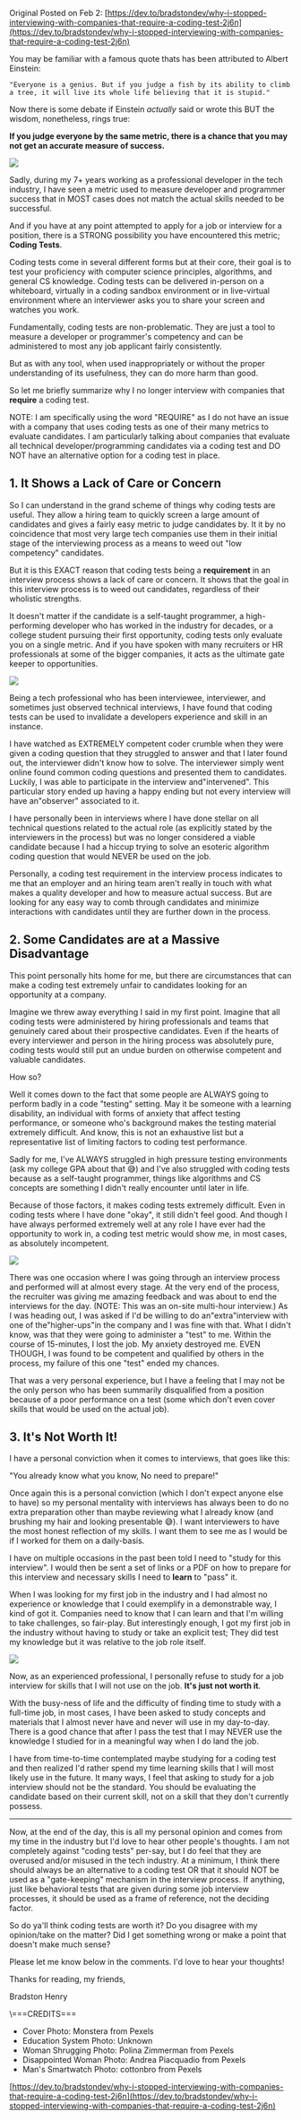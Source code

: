 Original Posted on Feb 2: [https://dev.to/bradstondev/why-i-stopped-interviewing-with-companies-that-require-a-coding-test-2j6n](https://dev.to/bradstondev/why-i-stopped-interviewing-with-companies-that-require-a-coding-test-2j6n)

You may be familiar with a famous quote thats has been attributed to Albert Einstein:

`"Everyone is a genius. But if you judge a fish by its ability to climb a tree, it will live its whole life believing that it is stupid."`

Now there is some debate if Einstein _actually_ said or wrote this BUT the wisdom, nonetheless, rings true:

**If you judge everyone by the same metric, there is a chance that you may not get an accurate measure of success.**

[![](https://res.cloudinary.com/practicaldev/image/fetch/s--lUDbRW4N--/c_limit%2Cf_auto%2Cfl_progressive%2Cq_auto%2Cw_880/https://dev-to-uploads.s3.amazonaws.com/uploads/articles/qtwjiq1nz85icbhcbmsa.png)
](https://res.cloudinary.com/practicaldev/image/fetch/s--lUDbRW4N--/c_limit%2Cf_auto%2Cfl_progressive%2Cq_auto%2Cw_880/https://dev-to-uploads.s3.amazonaws.com/uploads/articles/qtwjiq1nz85icbhcbmsa.png)

Sadly, during my 7+ years working as a professional developer in the tech industry, I have seen a metric used to measure developer and programmer success that in MOST cases does not match the actual skills needed to be successful.

And if you have at any point attempted to apply for a job or interview for a position, there is a STRONG possibility you have encountered this metric; **Coding Tests**.

Coding tests come in several different forms but at their core, their goal is to test your proficiency with computer science principles, algorithms, and general CS knowledge. Coding tests can be delivered in-person on a whiteboard, virtually in a coding sandbox environment or in live-virtual environment where an interviewer asks you to share your screen and watches you work.

Fundamentally, coding tests are non-problematic. They are just a tool to measure a developer or programmer's competency and can be administered to most any job applicant fairly consistently.

But as with any tool, when used inappropriately or without the proper understanding of its usefulness, they can do more harm than good.

So let me briefly summarize why I no longer interview with companies that **require** a coding test.

NOTE: I am specifically using the word "REQUIRE" as I do not have an issue with a company that uses coding tests as one of their many metrics to evaluate candidates. I am particularly talking about companies that evaluate all technical developer/programming candidates via a coding test and DO NOT have an alternative option for a coding test in place.

## [](#1-it-shows-a-lack-of-care-or-concern)1. It Shows a Lack of Care or Concern

So I can understand in the grand scheme of things why coding tests are useful. They allow a hiring team to quickly screen a large amount of candidates and gives a fairly easy metric to judge candidates by. It it by no coincidence that most very large tech companies use them in their initial stage of the interviewing process as a means to weed out "low competency" candidates.

But it is this EXACT reason that coding tests being a **requirement** in an interview process shows a lack of care or concern. It shows that the goal in this interview process is to weed out candidates, regardless of their wholistic strengths.

It doesn't matter if the candidate is a self-taught programmer, a high-performing developer who has worked in the industry for decades, or a college student pursuing their first opportunity, coding tests only evaluate you on a single metric. And if you have spoken with many recruiters or HR professionals at some of the bigger companies, it acts as the ultimate gate keeper to opportunities.

[![](https://res.cloudinary.com/practicaldev/image/fetch/s--yjdM74M0--/c_limit%2Cf_auto%2Cfl_progressive%2Cq_auto%2Cw_880/https://dev-to-uploads.s3.amazonaws.com/uploads/articles/66hvtmw3lcl1rvbuhmfp.jpg)
](https://res.cloudinary.com/practicaldev/image/fetch/s--yjdM74M0--/c_limit%2Cf_auto%2Cfl_progressive%2Cq_auto%2Cw_880/https://dev-to-uploads.s3.amazonaws.com/uploads/articles/66hvtmw3lcl1rvbuhmfp.jpg)

Being a tech professional who has been interviewee, interviewer, and sometimes just observed technical interviews, I have found that coding tests can be used to invalidate a developers experience and skill in an instance.

I have watched as EXTREMELY competent coder crumble when they were given a coding question that they struggled to answer and that I later found out, the interviewer didn't know how to solve. The interviewer simply went online found common coding questions and presented them to candidates. Luckily, I was able to participate in the interview and"intervened". This particular story ended up having a happy ending but not every interview will have an"observer" associated to it.

I have personally been in interviews where I have done stellar on all technical questions related to the actual role (as explicitly stated by the interviewers in the process) but was no longer considered a viable candidate because I had a hiccup trying to solve an esoteric algorithm coding question that would NEVER be used on the job.

Personally, a coding test requirement in the interview process indicates to me that an employer and an hiring team aren't really in touch with what makes a quality developer and how to measure actual success. But are looking for any easy way to comb through candidates and minimize interactions with candidates until they are further down in the process.

## [](#2-some-candidates-are-at-a-massive-disadvantage)2. Some Candidates are at a Massive Disadvantage

This point personally hits home for me, but there are circumstances that can make a coding test extremely unfair to candidates looking for an opportunity at a company.

Imagine we threw away everything I said in my first point. Imagine that all coding tests were administered by hiring professionals and teams that genuinely cared about their prospective candidates. Even if the hearts of every interviewer and person in the hiring process was absolutely pure, coding tests would still put an undue burden on otherwise competent and valuable candidates.

How so?

Well it comes down to the fact that some people are ALWAYS going to perform badly in a code "testing" setting. May it be someone with a learning disability, an individual with forms of anxiety that affect testing performance, or someone who's background makes the testing material extremely difficult. And know, this is not an exhaustive list but a representative list of limiting factors to coding test performance.

Sadly for me, I've ALWAYS struggled in high pressure testing environments (ask my college GPA about that 😅) and I've also struggled with coding tests because as a self-taught programmer, things like algorithms and CS concepts are something I didn't really encounter until later in life.

Because of those factors, it makes coding tests extremely difficult. Even in coding tests where I have done "okay", it still didn't feel good. And though I have always performed extremely well at any role I have ever had the opportunity to work in, a coding test metric would show me, in most cases, as absolutely incompetent.

[![](https://res.cloudinary.com/practicaldev/image/fetch/s--zL7GISen--/c_limit%2Cf_auto%2Cfl_progressive%2Cq_auto%2Cw_880/https://dev-to-uploads.s3.amazonaws.com/uploads/articles/yihubj5ecmal47yq5r6p.jpg)
](https://res.cloudinary.com/practicaldev/image/fetch/s--zL7GISen--/c_limit%2Cf_auto%2Cfl_progressive%2Cq_auto%2Cw_880/https://dev-to-uploads.s3.amazonaws.com/uploads/articles/yihubj5ecmal47yq5r6p.jpg)

There was one occasion where I was going through an interview process and performed will at almost every stage. At the very end of the process, the recruiter was giving me amazing feedback and was about to end the interviews for the day. (NOTE: This was an on-site multi-hour interview.) As I was heading out, I was asked if I'd be willing to do an"extra"interview with one of the"higher-ups"in the company and I was fine with that. What I didn't know, was that they were going to administer a "test" to me. Within the course of 15-minutes, I lost the job. My anxiety destroyed me. EVEN THOUGH, I was found to be competent and qualified by others in the process, my failure of this one "test" ended my chances.

That was a very personal experience, but I have a feeling that I may not be the only person who has been summarily disqualified from a position because of a poor performance on a test (some which don't even cover skills that would be used on the actual job).

## [](#3-its-not-worth-it)3. It's Not Worth It!

I have a personal conviction when it comes to interviews, that goes like this:

"You already know what you know, No need to prepare!"

Once again this is a personal conviction (which I don't expect anyone else to have) so my personal mentality with interviews has always been to do no extra preparation other than maybe reviewing what I already know (and brushing my hair and looking presentable 😅). I want interviewers to have the most honest reflection of my skills. I want them to see me as I would be if I worked for them on a daily-basis.

I have on multiple occasions in the past been told I need to "study for this interview". I would then be sent a set of links or a PDF on how to prepare for this interview and necessary skills I need to **learn** to "pass" it.

When I was looking for my first job in the industry and I had almost no experience or knowledge that I could exemplify in a demonstrable way, I kind of got it. Companies need to know that I can learn and that I'm willing to take challenges, so fair-play. But interestingly enough, I got my first job in the industry without having to study or take an explicit test; They did test my knowledge but it was relative to the job role itself.

[![](https://res.cloudinary.com/practicaldev/image/fetch/s--ZNgCJZJx--/c_limit%2Cf_auto%2Cfl_progressive%2Cq_auto%2Cw_880/https://dev-to-uploads.s3.amazonaws.com/uploads/articles/ffm449x2l2ucedm33igp.jpg)
](https://res.cloudinary.com/practicaldev/image/fetch/s--ZNgCJZJx--/c_limit%2Cf_auto%2Cfl_progressive%2Cq_auto%2Cw_880/https://dev-to-uploads.s3.amazonaws.com/uploads/articles/ffm449x2l2ucedm33igp.jpg)

Now, as an experienced professional, I personally refuse to study for a job interview for skills that I will not use on the job. **It's just not worth it**.

With the busy-ness of life and the difficulty of finding time to study with a full-time job, in most cases, I have been asked to study concepts and materials that I almost never have and never will use in my day-to-day. There is a good chance that after I pass the test that I may NEVER use the knowledge I studied for in a meaningful way when I do land the job.

I have from time-to-time contemplated maybe studying for a coding test and then realized I'd rather spend my time learning skills that I will most likely use in the future. It many ways, I feel that asking to study for a job interview should not be the standard. You should be evaluating the candidate based on their current skill, not on a skill that they don't currently possess.

* * *

Now, at the end of the day, this is all my personal opinion and comes from my time in the industry but I'd love to hear other people's thoughts. I am not completely against "coding tests" per-say, but I do feel that they are overused and/or misused in the tech industry. At a minimum, I think there should always be an alternative to a coding test OR that it should NOT be used as a "gate-keeping" mechanism in the interview process. If anything, just like behavioral tests that are given during some job interview processes, it should be used as a frame of reference, not the deciding factor.

So do ya'll think coding tests are worth it? Do you disagree with my opinion/take on the matter? Did I get something wrong or make a point that doesn't make much sense?

Please let me know below in the comments. I'd love to hear your thoughts!

Thanks for reading, my friends,

Bradston Henry

\\===CREDITS===

-   Cover Photo: Monstera from Pexels
-   Education System Photo: Unknown
-   Woman Shrugging Photo: Polina Zimmerman from Pexels
-   Disappointed Woman Photo: Andrea Piacquadio from Pexels
-   Man's Smartwatch Photo: cottonbro from Pexels

 [https://dev.to/bradstondev/why-i-stopped-interviewing-with-companies-that-require-a-coding-test-2j6n](https://dev.to/bradstondev/why-i-stopped-interviewing-with-companies-that-require-a-coding-test-2j6n)
